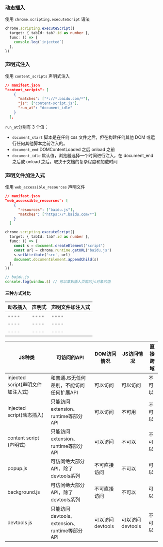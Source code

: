 ### 动态插入

使用 `chrome.scripting.executeScript` 语法

```typescript
chrome.scripting.executeScript({
  target: { tabId: tab?.id as number },
  func: () => {
    console.log(`injected`)
  },
})
```

### 声明式注入

使用 `content_scripts` 声明式注入

```json
// manifest.json
"content_scripts": [
    {
      "matches": ["*://*.baidu.com/*"],
      "js": ["content-script.js"],
      "run_at": "document_idle"
    }
  ],
```

`run_at`分别有 3 个值：

- `document_start` 脚本是在任何 css 文件之后，但在构建任何其他 DOM 或运行任何其他脚本之前注入的。
- `document_end` DOMContentLoaded 之后 onload 之前
- `document_idle` 默认值，浏览器选择一个时间进行注入，在 document_end 之后或 onload 之后。取决于文档的复杂程度和加载时间

### 声明文件加注入式

使用 `web_accessible_resources` 声明文件

```json
// manifest.json
"web_accessible_resources": [
    {
      "resources": ["baidu.js"],
      "matches": ["https://*.baidu.com/*"]
    }
  ]
```

```ts
chrome.scripting.executeScript({
  target: { tabId: tab?.id as number },
  func: () => {
    const s = document.createElement('script')
    const url = chrome.runtime.getURL('baidu.js')
    s.setAttribute('src', url)
    document.documentElement.appendChild(s)
  },
})
```

```js
// baidu.js
console.log(window.$) // 可以拿到插入页面的js对象的值
```

#### 三种方式对比

|  动态插入   | 声明式  | 声明文件加注入式  |
| ---- | ---- | ---- |
| ---- | ---- | ---- |
| ---- | ---- | ---- |
| ---- | ---- | ---- |

| JS种类 | 可访问的API| DOM访问情况| JS访问情况| 直接跨域 |
| -- | -- | -- | -- | -- |
| injected script(声明文件加注入式) | 和普通JS无任何差别，不能访问任何扩展API | 可以访问 | 可以访问 | 不可以 
| injected script(动态插入) | 只能访问 extension、runtime等部分API | 可以访问 | 不可用 | 不可以 
content script (声明式)|只能访问 extension、runtime等部分API|可以访问|不可以|不可以
popup.js|可访问绝大部分API，除了devtools系列|不可直接访问|不可以|可以
background.js|可访问绝大部分API，除了devtools系列|不可直接访问|不可以|可以
devtools js|只能访问 devtools、extension、runtime等部分API|可以访问devtools|可以访问devtools|不可以
